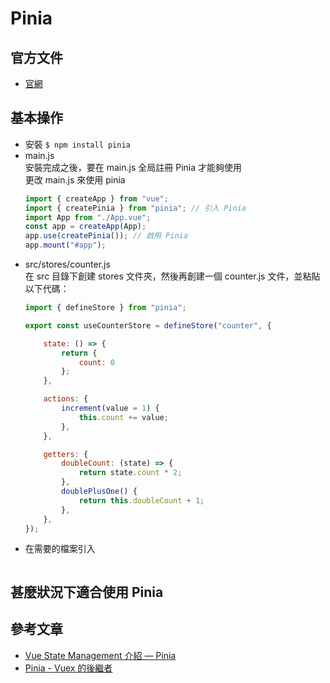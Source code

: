 # Pinia

## 官方文件
- [官網](https://pinia.vuejs.org/)


## 基本操作
- 安裝
    `$ npm install pinia`
- main.js  
  安裝完成之後，要在 main.js 全局註冊 Pinia 才能夠使用  
  更改 main.js 來使用 pinia
    ```javascript
    import { createApp } from "vue"; 
    import { createPinia } from "pinia"; // 引入 Pinia
    import App from "./App.vue"; 
    const app = createApp(App); 
    app.use(createPinia()); // 啟用 Pinia
    app.mount("#app");
    ```
- src/stores/counter.js  
  在 src 目錄下創建 stores 文件夾，然後再創建一個 counter.js 文件，並粘貼以下代碼：
    ```javascript
    import { defineStore } from "pinia";

    export const useCounterStore = defineStore("counter", {

        state: () => {
            return { 
                count: 0 
            };
        },

        actions: {
            increment(value = 1) {
                this.count += value;
            },
        },

        getters: {
            doubleCount: (state) => {
                return state.count * 2;
            },
            doublePlusOne() {
                return this.doubleCount + 1;
            },
        },
    });
    ```
- 在需要的檔案引入
    ```javascript
    ```


## 甚麼狀況下適合使用 Pinia


## 參考文章
- [Vue State Management 介紹 — Pinia](https://blog.twjoin.com/vue-state-management-%E4%BB%8B%E7%B4%B9-pinia-9f8695110cd7)
- [Pinia - Vuex 的後繼者](https://johnnywang1994.github.io/book/articles/js/pinia-intro.html#usage-%E7%B5%84%E4%BB%B6%E5%85%A7%E4%BD%BF%E7%94%A8)